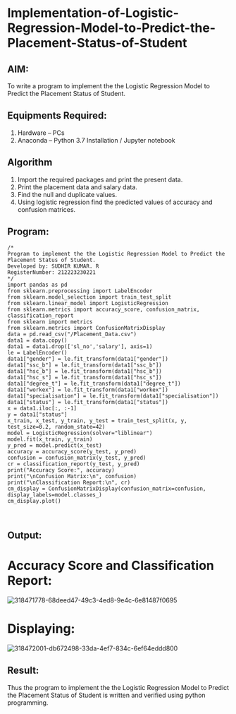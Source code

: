 # Implementation-of-Logistic-Regression-Model-to-Predict-the-Placement-Status-of-Student

## AIM:
To write a program to implement the the Logistic Regression Model to Predict the Placement Status of Student.

## Equipments Required:
1. Hardware – PCs
2. Anaconda – Python 3.7 Installation / Jupyter notebook

## Algorithm
1. Import the required packages and print the present data.
2. Print the placement data and salary data.
3. Find the null and duplicate values.
4. Using logistic regression find the predicted values of accuracy and confusion matrices.

## Program:
```
/*
Program to implement the the Logistic Regression Model to Predict the Placement Status of Student.
Developed by: SUDHIR KUMAR. R
RegisterNumber: 212223230221 
*/
import pandas as pd
from sklearn.preprocessing import LabelEncoder
from sklearn.model_selection import train_test_split
from sklearn.linear_model import LogisticRegression
from sklearn.metrics import accuracy_score, confusion_matrix, classification_report
from sklearn import metrics
from sklearn.metrics import ConfusionMatrixDisplay
data = pd.read_csv("/Placement_Data.csv")
data1 = data.copy()
data1 = data1.drop(['sl_no','salary'], axis=1)
le = LabelEncoder()
data1["gender"] = le.fit_transform(data1["gender"])
data1["ssc_b"] = le.fit_transform(data1["ssc_b"])
data1["hsc_b"] = le.fit_transform(data1["hsc_b"])
data1["hsc_s"] = le.fit_transform(data1["hsc_s"])
data1["degree_t"] = le.fit_transform(data1["degree_t"])
data1["workex"] = le.fit_transform(data1["workex"])
data1["specialisation"] = le.fit_transform(data1["specialisation"])
data1["status"] = le.fit_transform(data1["status"])
x = data1.iloc[:, :-1]
y = data1["status"]
x_train, x_test, y_train, y_test = train_test_split(x, y, test_size=0.2, random_state=42)
model = LogisticRegression(solver="liblinear")
model.fit(x_train, y_train)
y_pred = model.predict(x_test)
accuracy = accuracy_score(y_test, y_pred)
confusion = confusion_matrix(y_test, y_pred)
cr = classification_report(y_test, y_pred)
print("Accuracy Score:", accuracy)
print("\nConfusion Matrix:\n", confusion)
print("\nClassification Report:\n", cr)
cm_display = ConfusionMatrixDisplay(confusion_matrix=confusion, display_labels=model.classes_)
cm_display.plot()



```

## Output:

# Accuracy Score and Classification Report:
![318471778-68deed47-49c3-4ed8-9e4c-6e81487f0695](https://github.com/Sudhirr5/Implementation-of-Logistic-Regression-Model-to-Predict-the-Placement-Status-of-Student/assets/139332214/17b52848-c56e-4ea1-a43c-c0bd340a3887)



# Displaying:
![318472001-db672498-33da-4ef7-834c-6ef64eddd800](https://github.com/Sudhirr5/Implementation-of-Logistic-Regression-Model-to-Predict-the-Placement-Status-of-Student/assets/139332214/68b04022-931f-4a1e-8ad0-97f649d90940)



## Result:
Thus the program to implement the the Logistic Regression Model to Predict the Placement Status of Student is written and verified using python programming.
